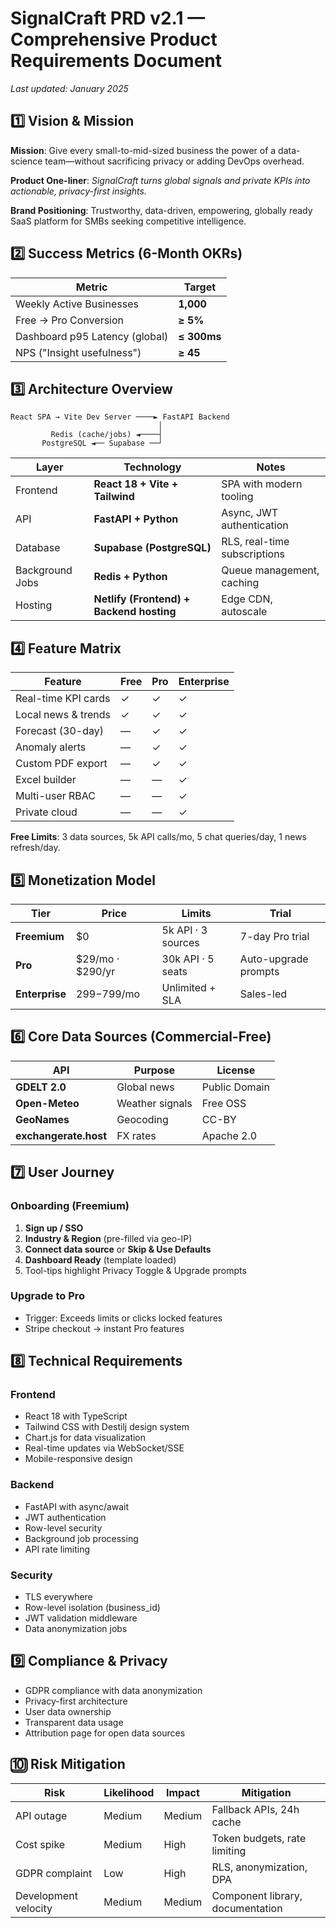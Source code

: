 # SignalCraft PRD v2.1 — Comprehensive Product Requirements Document
*Last updated: January 2025*

## 1️⃣ Vision & Mission

**Mission**: Give every small-to-mid-sized business the power of a data-science team—without sacrificing privacy or adding DevOps overhead.

**Product One-liner**: *SignalCraft turns global signals and private KPIs into actionable, privacy-first insights.*

**Brand Positioning**: Trustworthy, data-driven, empowering, globally ready SaaS platform for SMBs seeking competitive intelligence.

## 2️⃣ Success Metrics (6-Month OKRs)

| Metric | Target |
|--------|--------|
| Weekly Active Businesses | **1,000** |
| Free → Pro Conversion | **≥ 5%** |
| Dashboard p95 Latency (global) | **≤ 300ms** |
| NPS ("Insight usefulness") | **≥ 45** |

## 3️⃣ Architecture Overview

```
React SPA → Vite Dev Server ────► FastAPI Backend
                                 │
         Redis (cache/jobs) ◄────┤
       PostgreSQL ◄── Supabase ──┘
```

| Layer | Technology | Notes |
|-------|------------|-------|
| Frontend | **React 18 + Vite + Tailwind** | SPA with modern tooling |
| API | **FastAPI + Python** | Async, JWT authentication |
| Database | **Supabase (PostgreSQL)** | RLS, real-time subscriptions |
| Background Jobs | **Redis + Python** | Queue management, caching |
| Hosting | **Netlify (Frontend) + Backend hosting** | Edge CDN, autoscale |

## 4️⃣ Feature Matrix

| Feature | Free | Pro | Enterprise |
|---------|------|-----|------------|
| Real-time KPI cards | ✓ | ✓ | ✓ |
| Local news & trends | ✓ | ✓ | ✓ |
| Forecast (30-day) | — | ✓ | ✓ |
| Anomaly alerts | — | ✓ | ✓ |
| Custom PDF export | — | ✓ | ✓ |
| Excel builder | — | — | ✓ |
| Multi-user RBAC | — | — | ✓ |
| Private cloud | — | — | ✓ |

**Free Limits**: 3 data sources, 5k API calls/mo, 5 chat queries/day, 1 news refresh/day.

## 5️⃣ Monetization Model

| Tier | Price | Limits | Trial |
|------|-------|--------|-------|
| **Freemium** | $0 | 5k API · 3 sources | 7-day Pro trial |
| **Pro** | $29/mo · $290/yr | 30k API · 5 seats | Auto-upgrade prompts |
| **Enterprise** | $299-$799/mo | Unlimited + SLA | Sales-led |

## 6️⃣ Core Data Sources (Commercial-Free)

| API | Purpose | License |
|-----|---------|---------|
| **GDELT 2.0** | Global news | Public Domain |
| **Open-Meteo** | Weather signals | Free OSS |
| **GeoNames** | Geocoding | CC-BY |
| **exchangerate.host** | FX rates | Apache 2.0 |

## 7️⃣ User Journey

### Onboarding (Freemium)
1. **Sign up / SSO**
2. **Industry & Region** (pre-filled via geo-IP)
3. **Connect data source** or **Skip & Use Defaults**
4. **Dashboard Ready** (template loaded)
5. Tool-tips highlight Privacy Toggle & Upgrade prompts

### Upgrade to Pro
- Trigger: Exceeds limits or clicks locked features
- Stripe checkout → instant Pro features

## 8️⃣ Technical Requirements

### Frontend
- React 18 with TypeScript
- Tailwind CSS with Destilj design system
- Chart.js for data visualization
- Real-time updates via WebSocket/SSE
- Mobile-responsive design

### Backend
- FastAPI with async/await
- JWT authentication
- Row-level security
- Background job processing
- API rate limiting

### Security
- TLS everywhere
- Row-level isolation (business_id)
- JWT validation middleware
- Data anonymization jobs

## 9️⃣ Compliance & Privacy

- GDPR compliance with data anonymization
- Privacy-first architecture
- User data ownership
- Transparent data usage
- Attribution page for open data sources

## 🔟 Risk Mitigation

| Risk | Likelihood | Impact | Mitigation |
|------|------------|--------|------------|
| API outage | Medium | Medium | Fallback APIs, 24h cache |
| Cost spike | Medium | High | Token budgets, rate limiting |
| GDPR complaint | Low | High | RLS, anonymization, DPA |
| Development velocity | Medium | Medium | Component library, documentation |